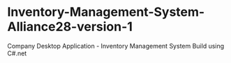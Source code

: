 # Inventory-Management-System-Alliance28-version-1
Company Desktop Application - Inventory Management System Build using C#.net
